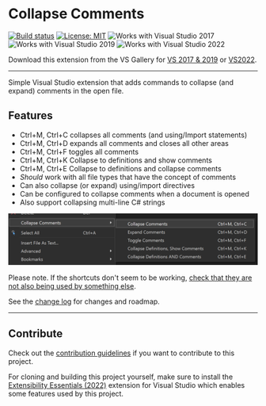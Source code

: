 # Collapse Comments

[![Build status](https://ci.appveyor.com/api/projects/status/cl487k8r8rcafc1d?svg=true)](https://ci.appveyor.com/project/mrlacey/collapsecomments)
[![License: MIT](https://img.shields.io/badge/License-MIT-green.svg)](LICENSE)
![Works with Visual Studio 2017](https://img.shields.io/static/v1.svg?label=VS&message=2017&color=5F2E96)
![Works with Visual Studio 2019](https://img.shields.io/static/v1.svg?label=VS&message=2019&color=5F2E96)
![Works with Visual Studio 2022](https://img.shields.io/static/v1.svg?label=VS&message=2022&color=A853C7)

Download this extension from the VS Gallery for [VS 2017 & 2019](https://marketplace.visualstudio.com/items?itemName=MattLaceyLtd.CollapseComments2019)
or [VS2022](https://marketplace.visualstudio.com/items?itemName=MattLaceyLtd.CollapseComments).

---------------------------------------

Simple Visual Studio extension that adds commands to collapse (and expand) comments in the open file.

## Features

- Ctrl+M, Ctrl+C collapses all comments (and using/Import statements)
- Ctrl+M, Ctrl+D expands all comments and closes all other areas
- Ctrl+M, Ctrl+F toggles all comments
- Ctrl+M, Ctrl+K Collapse to definitions and show comments
- Ctrl+M, Ctrl+E Collapse to definitions and collapse comments
- _Should_ work with all file types that have the concept of comments
- Can also collapse (or expand) using/import directives
- Can be configured to collapse comments when a document is opened
- Also support collapsing multi-line C# strings

![Commands shown in document context menu](./art/screenshot-menu.png)

Please note. If the shortcuts don't seem to be working, [check that they are not also being used by something else](https://learn.microsoft.com/en-us/visualstudio/ide/identifying-and-customizing-keyboard-shortcuts-in-visual-studio?view=vs-2022#identify-a-keyboard-shortcut).

See the [change log](CHANGELOG.md) for changes and roadmap.

---------------------------------------

## Contribute

Check out the [contribution guidelines](CONTRIBUTING.md)
if you want to contribute to this project.

For cloning and building this project yourself, make sure
to install the [Extensibility Essentials (2022)](https://marketplace.visualstudio.com/items?itemName=MadsKristensen.ExtensibilityEssentials2022)
extension for Visual Studio which enables some features
used by this project.
